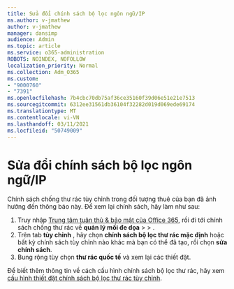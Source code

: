 ```yaml
---
title: Sửa đổi chính sách bộ lọc ngôn ngữ/IP
ms.author: v-jmathew
author: v-jmathew
manager: dansimp
audience: Admin
ms.topic: article
ms.service: o365-administration
ROBOTS: NOINDEX, NOFOLLOW
localization_priority: Normal
ms.collection: Adm_O365
ms.custom:
- "9000760"
- "7391"
ms.openlocfilehash: 7b4cbc70db75af36ce35160f39d06e51e21e7513
ms.sourcegitcommit: 6312ee31561db36104f32282d019d069ede69174
ms.translationtype: MT
ms.contentlocale: vi-VN
ms.lasthandoff: 03/11/2021
ms.locfileid: "50749009"
---
```

# <a name="fix-languageip-filter-policy"></a>Sửa đổi chính sách bộ lọc ngôn ngữ/IP

Chính sách chống thư rác tùy chỉnh trong đối tượng thuê của bạn đã ảnh hưởng đến thông báo này. Để xem lại chính sách, hãy làm như sau:

1. Truy nhập [Trung tâm tuân thủ & bảo mật của Office 365](https://go.microsoft.com/fwlink/p/?linkid=2077143), rồi đi tới chính sách chống thư rác về **quản lý mối đe dọa**  >    >  [](https://go.microsoft.com/fwlink/?linkid=2101518).
2. Trên tab **tùy chỉnh** , hãy chọn **chính sách bộ lọc thư rác mặc định** hoặc bất kỳ chính sách tùy chỉnh nào khác mà bạn có thể đã tạo, rồi chọn **sửa chính sách**.
3. Bung rộng tùy chọn **thư rác quốc tế** và xem lại các thiết đặt.

Để biết thêm thông tin về cách cấu hình chính sách bộ lọc thư rác, hãy xem [cấu hình thiết đặt chính sách bộ lọc thư rác tùy chỉnh](https://go.microsoft.com/fwlink/?linkid=2101054).

